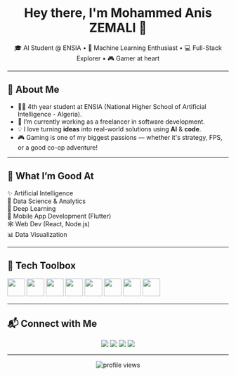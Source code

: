 <h1 align="center">Hey there, I'm Mohammed Anis ZEMALI 👋</h1>

<p align="center">
  🎓 AI Student @ ENSIA • 🧠 Machine Learning Enthusiast • 💻 Full-Stack Explorer • 🎮 Gamer at heart
</p>

---

## 🧠 About Me

- 👨‍🎓 4th year student at ENSIA (National Higher School of Artificial Intelligence - Algeria).
- 🔭 I’m currently working as a freelancer in software development.
- 💡 I love turning **ideas** into real-world solutions using **AI** & **code**.
- 🎮 Gaming is one of my biggest passions — whether it's strategy, FPS, or a good co-op adventure!

---

## 🚀 What I’m Good At

✨ Artificial Intelligence  
🧪 Data Science & Analytics  
🧠 Deep Learning  
📱 Mobile App Development (Flutter)  
🕸️ Web Dev (React, Node.js)  
📊 Data Visualization  

---

## 🧰 Tech Toolbox

<p>
  <img src="https://cdn.jsdelivr.net/gh/devicons/devicon/icons/python/python-original.svg" width="40"/>
  <img src="https://cdn.jsdelivr.net/gh/devicons/devicon/icons/tensorflow/tensorflow-original.svg" width="40"/>
  <img src="https://cdn.jsdelivr.net/gh/devicons/devicon/icons/pytorch/pytorch-original.svg" width="40"/>
  <img src="https://cdn.jsdelivr.net/gh/devicons/devicon/icons/flutter/flutter-original.svg" width="40"/>
  <img src="https://cdn.jsdelivr.net/gh/devicons/devicon/icons/javascript/javascript-original.svg" width="40"/>
  <img src="https://cdn.jsdelivr.net/gh/devicons/devicon/icons/mysql/mysql-original.svg" width="40"/>
  <img src="https://cdn.jsdelivr.net/gh/devicons/devicon/icons/git/git-original.svg" width="40"/>
  <img src="https://cdn.jsdelivr.net/gh/devicons/devicon/icons/firebase/firebase-plain.svg" width="40"/>
</p>

---

## 📬 Connect with Me

<p align="center">
  <a href="mailto:aniszemali31@gmail.com"><img src="https://img.shields.io/badge/-Gmail-D14836?style=for-the-badge&logo=gmail&logoColor=white"></a>
  <a href="https://linkedin.com/in/anis-zemali"><img src="https://img.shields.io/badge/-LinkedIn-blue?style=for-the-badge&logo=linkedin&logoColor=white"></a>
  <a href="https://twitter.com/just_anis_"><img src="https://img.shields.io/badge/-Twitter-1DA1F2?style=for-the-badge&logo=twitter&logoColor=white"></a>
  <a href="https://instagram.com/aniszemali"><img src="https://img.shields.io/badge/-Instagram-E4405F?style=for-the-badge&logo=instagram&logoColor=white"></a>
</p>

---

<p align="center">
  <img src="https://komarev.com/ghpvc/?username=AbdenourBouziane&label=Profile+Views&color=brightgreen" alt="profile views"/>
</p>
